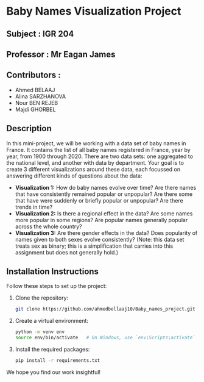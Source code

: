 # Baby Names Visualization Project
## Subject : IGR 204
## Professor : Mr Eagan James
## Contributors :
*   Ahmed BELAAJ
*   Alina SARZHANOVA
*   Nour BEN REJEB
*   Majdi GHORBEL
## Description
In this mini-project, we will be working with a data set of baby names in France. It contains the list of all baby names registered in France, year by year, from 1900 through 2020. There are two data sets: one aggregated to the national level, and another with data by department. Your goal is to create 3 different visualizations around these data, each focussed on answering different kinds of questions about the data:
*   **Visualization 1:** How do baby names evolve over time? Are there names that have consistently remained popular or unpopular? Are there some that have were suddenly or briefly popular or unpopular? Are there trends in time?
*   **Visualization 2:** Is there a regional effect in the data? Are some names more popular in some regions? Are popular names generally popular across the whole country?
*   **Visualization 3:** Are there gender effects in the data? Does popularity of names given to both sexes evolve consistently? (Note: this data set treats sex as binary; this is a simplification that carries into this assignment but does not generally hold.)
## Installation Instructions
Follow these steps to set up the project:

1. Clone the repository:
   ```sh
   git clone https://github.com/ahmedbellaaj10/Baby_names_project.git
   ```	
2. Create a virtual environment:
   ```sh
   python -m venv env
   source env/bin/activate   # On Windows, use `env\Scripts\activate`
   ```	
3. Install the required packages:
   ```sh
   pip install -r requirements.txt
   ```

We hope you find our work insightful!
